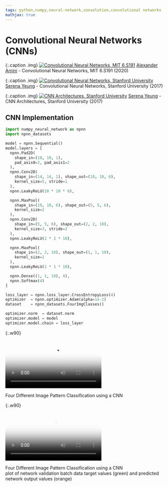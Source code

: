 ```yaml
---
tags: python,numpy,neural-network,convolution,convolutional networks
mathjax: true
---
```

# Convolutional Neural Networks (CNNs)

{:.caption .img}
[![Convolutional Neural Networks, MIT 6.S191](https://img.youtube.com/vi/iaSUYvmCekI/0.jpg)](https://www.youtube.com/watch?v=iaSUYvmCekI)
[Alexander Amini](https://www.mit.edu/~amini/) - Convolutional Neural Networks, MIT 6.S191 (2020)

{:.caption .img}
[![Convolutional Neural Networks, Stanford University](https://img.youtube.com/vi/bNb2fEVKeEo/0.jpg)](https://www.youtube.com/watch?v=bNb2fEVKeEo)
[Serena Yeung](https://ai.stanford.edu/~syyeung/) - Convolutional Neural Networks, Stanford University (2017)

{:.caption .img}
[![CNN Architectures, Stanford University](https://img.youtube.com/vi/DAOcjicFr1Y/0.jpg)](https://www.youtube.com/watch?v=DAOcjicFr1Y)
[Serena Yeung](https://ai.stanford.edu/~syyeung/) - CNN Architectures, Stanford University (2017)

## CNN Implementation

```python
import numpy_neural_network as npnn
import npnn_datasets

model = npnn.Sequential()
model.layers = [
  npnn.Pad2D(
    shape_in=(10, 10, 1),
    pad_axis0=2, pad_axis1=2
  ),
  npnn.Conv2D(
    shape_in=(14, 14, 1), shape_out=(10, 10, 6),
    kernel_size=5, stride=1
  ),
  npnn.LeakyReLU(10 * 10 * 6),

  npnn.MaxPool(
    shape_in=(10, 10, 6), shape_out=(5, 5, 6),
    kernel_size=2
  ),
  npnn.Conv2D(
    shape_in=(5, 5, 6), shape_out=(2, 2, 10),
    kernel_size=3, stride=2
  ),
  npnn.LeakyReLU(2 * 2 * 10),

  npnn.MaxPool(
    shape_in=(2, 2, 10), shape_out=(1, 1, 10),
    kernel_size=2
  ),
  npnn.LeakyReLU(1 * 1 * 10),

  npnn.Dense((1, 1, 10), 4),
  npnn.Softmax(4)
]

loss_layer = npnn.loss_layer.CrossEntropyLoss(4)
optimizer  = npnn.optimizer.Adam(alpha=1e-2)
dataset    = npnn_datasets.FourImgClasses()

optimizer.norm  = dataset.norm
optimizer.model = model
optimizer.model.chain = loss_layer
```

{:.w90}
<div class="video">
<video controls poster="assets/videos/four_img_classes.png">
  <source src="assets/videos/four_img_classes.webm" type="video/webm">
  <source src="assets/videos/four_img_classes.ogv" type="video/ogg">
  <source src="assets/videos/four_img_classes.mp4" type="video/mp4">
</video>
<p>Four Different Image Pattern Classification using a CNN</p>
</div>

{:.w90}
<div class="video">
<video controls poster="assets/videos/four_img_classes_2.png">
  <source src="assets/videos/four_img_classes_2.webm" type="video/webm">
  <source src="assets/videos/four_img_classes_2.ogv" type="video/ogg">
  <source src="assets/videos/four_img_classes_2.mp4" type="video/mp4">
</video>
<p>Four Different Image Pattern Classification using a CNN<br>
plot of network validation batch data target values (green) and 
predicted network output values (orange)</p>
</div>
